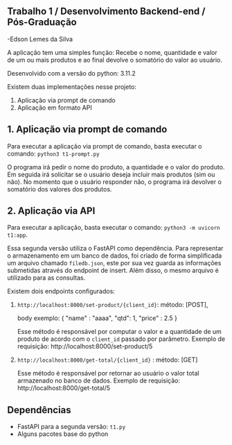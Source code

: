 ## Trabalho 1 / Desenvolvimento Backend-end / Pós-Graduação

-Edson Lemes da Silva   

A aplicação tem uma simples função: 
Recebe o nome, quantidade e valor de um ou mais produtos
e ao final devolve o somatório do valor ao usuário. 

Desenvolvido com a versão do python: 3.11.2 

Existem duas implementações nesse projeto:

1. Aplicação via prompt de comando
2. Aplicação em formato API

## 1. Aplicação via prompt de comando
Para executar a aplicação via prompt de comando, basta executar o comando: `python3 t1-prompt.py`

O programa irá pedir o nome do produto, a quantidade e o valor do produto. Em seguida irá 
solicitar se o usuário deseja incluir mais produtos (sim ou não). No momento que o usuário
responder não, o programa irá devolver o somatório dos valores dos produtos.

## 2. Aplicação via API

Para executar a aplicação, basta executar o comando: `python3 -m uvicorn t1:app`.

Essa segunda versão utiliza o FastAPI como dependência. Para representar o armazenamento em um banco de dados, foi criado de forma simplificada um arquivo chamado `filedb.json`, este por sua vez guarda as informações submetidas através do endpoint de insert. Além disso, o mesmo arquivo é utilizado para as consultas.

Existem dois endpoints configurados:

1. `http://localhost:8000/set-product/{client_id}`: método: [POST],

     body exemplo: {
    "name" : "aaaa",
    "qtd": 1,
    "price" : 2.5
}

    Esse método é responsável por computar o valor e a quantidade de um produto de acordo com o `client_id` passado por parâmetro. Exemplo de requisição: http://localhost:8000/set-product/5

2. `http://localhost:8000/get-total/{client_id}` : método: [GET]

    Esse método é responsável por retornar ao usuário o valor total armazenado no banco de dados. Exemplo de requisição: http://localhost:8000/get-total/5

## Dependências

* FastAPI para a segunda versão: `t1.py`
* Alguns pacotes base do python 
